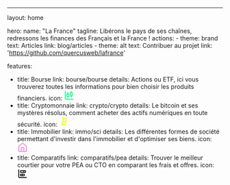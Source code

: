 ---
layout: home

hero:
  name: "La France"
  tagline: Libérons le pays de ses chaînes, redressons les finances des Français et la France !
  actions:
    - theme: brand
      text: Articles
      link: blog/articles
    - theme: alt
      text: Contribuer au projet
      link: 'https://github.com/quercusweb/lafrance'

features:
  - title: Bourse
    link: bourse/bourse
    details:
        Actions ou ETF, ici vous trouverez toutes les informations pour bien choisir les produits financiers.
    icon: <svg xmlns="http://www.w3.org/2000/svg" width="24" height="24" viewBox="0 0 24 24" fill="none" stroke="#00ff88" stroke-width="2" stroke-linecap="round" stroke-linejoin="round" class="lucide lucide-chart-candlestick"><path d="M9 5v4"/><rect width="4" height="6" x="7" y="9" rx="1"/><path d="M9 15v2"/><path d="M17 3v2"/><rect width="4" height="8" x="15" y="5" rx="1"/><path d="M17 13v3"/><path d="M3 3v16a2 2 0 0 0 2 2h16"/></svg>
  - title: Cryptomonnaie
    link: crypto/crypto
    details:
      Le bitcoin et ses mystères résolus, comment acheter des actifs numériques en toute sécurité.
    icon: <svg xmlns="http://www.w3.org/2000/svg" width="24" height="24" viewBox="0 0 24 24" fill="none" stroke="#eeff00" stroke-width="2" stroke-linecap="round" stroke-linejoin="round" class="lucide lucide-bitcoin"><path d="M11.767 19.089c4.924.868 6.14-6.025 1.216-6.894m-1.216 6.894L5.86 18.047m5.908 1.042-.347 1.97m1.563-8.864c4.924.869 6.14-6.025 1.215-6.893m-1.215 6.893-3.94-.694m5.155-6.2L8.29 4.26m5.908 1.042.348-1.97M7.48 20.364l3.126-17.727"/></svg>
  - title: Immobilier
    link: immo/sci
    details:
      Les différentes formes de société permettant d'investir dans l'immobilier et d'optimiser ses biens.
    icon: <svg xmlns="http://www.w3.org/2000/svg" width="24" height="24" viewBox="0 0 24 24" fill="none" stroke="#fe86d8" stroke-width="2" stroke-linecap="round" stroke-linejoin="round" class="lucide lucide-house"><path d="M15 21v-8a1 1 0 0 0-1-1h-4a1 1 0 0 0-1 1v8"/><path d="M3 10a2 2 0 0 1 .709-1.528l7-5.999a2 2 0 0 1 2.582 0l7 5.999A2 2 0 0 1 21 10v9a2 2 0 0 1-2 2H5a2 2 0 0 1-2-2z"/></svg>
  - title: Comparatifs
    link: comparatifs/pea
    details:
      Trouver le meilleur courtier pour votre PEA ou CTO en comparant les frais et offres.
    icon: <svg xmlns="http://www.w3.org/2000/svg" width="24" height="24" viewBox="0 0 24 24" fill="none" stroke="currentColor" stroke-width="2" stroke-linecap="round" stroke-linejoin="round" class="lucide lucide-chart-bar-stacked"><path d="M11 13v4"/><path d="M15 5v4"/><path d="M3 3v16a2 2 0 0 0 2 2h16"/><rect x="7" y="13" width="9" height="4" rx="1"/><rect x="7" y="5" width="12" height="4" rx="1"/></svg>
